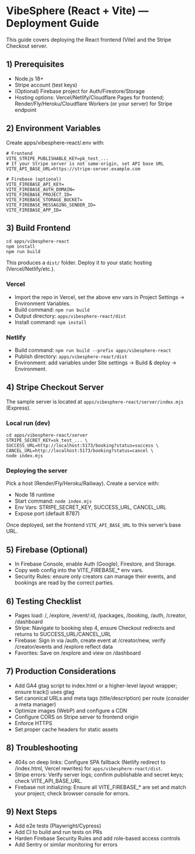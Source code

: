 # VibeSphere (React + Vite) — Deployment Guide

This guide covers deploying the React frontend (Vite) and the Stripe Checkout server.

## 1) Prerequisites
- Node.js 18+
- Stripe account (test keys)
- (Optional) Firebase project for Auth/Firestore/Storage
- Hosting options: Vercel/Netlify/Cloudflare Pages for frontend; Render/Fly/Heroku/Cloudflare Workers (or your server) for Stripe endpoint

## 2) Environment Variables
Create apps/vibesphere-react/.env with:
```
# Frontend
VITE_STRIPE_PUBLISHABLE_KEY=pk_test_...
# If your Stripe server is not same-origin, set API base URL
VITE_API_BASE_URL=https://stripe-server.example.com

# Firebase (optional)
VITE_FIREBASE_API_KEY=
VITE_FIREBASE_AUTH_DOMAIN=
VITE_FIREBASE_PROJECT_ID=
VITE_FIREBASE_STORAGE_BUCKET=
VITE_FIREBASE_MESSAGING_SENDER_ID=
VITE_FIREBASE_APP_ID=
```

## 3) Build Frontend
```
cd apps/vibesphere-react
npm install
npm run build
```
This produces a `dist/` folder. Deploy it to your static hosting (Vercel/Netlify/etc.).

### Vercel
- Import the repo in Vercel, set the above env vars in Project Settings → Environment Variables.
- Build command: `npm run build`
- Output directory: `apps/vibesphere-react/dist`
- Install command: `npm install`

### Netlify
- Build command: `npm run build --prefix apps/vibesphere-react`
- Publish directory: `apps/vibesphere-react/dist`
- Environment: add variables under Site settings → Build & deploy → Environment.

## 4) Stripe Checkout Server
The sample server is located at `apps/vibesphere-react/server/index.mjs` (Express).

### Local run (dev)
```
cd apps/vibesphere-react/server
STRIPE_SECRET_KEY=sk_test_... \
SUCCESS_URL=http://localhost:5173/booking?status=success \
CANCEL_URL=http://localhost:5173/booking?status=cancel \
node index.mjs
```

### Deploying the server
Pick a host (Render/Fly/Heroku/Railway). Create a service with:
- Node 18 runtime
- Start command: `node index.mjs`
- Env Vars: STRIPE_SECRET_KEY, SUCCESS_URL, CANCEL_URL
- Expose port (default 8787)

Once deployed, set the frontend `VITE_API_BASE_URL` to this server’s base URL.

## 5) Firebase (Optional)
- In Firebase Console, enable Auth (Google), Firestore, and Storage.
- Copy web config into the VITE_FIREBASE_* env vars.
- Security Rules: ensure only creators can manage their events, and bookings are read by the correct parties.

## 6) Testing Checklist
- Pages load: /, /explore, /event/:id, /packages, /booking, /auth, /creator, /dashboard
- Stripe: Navigate to booking step 4, ensure Checkout redirects and returns to SUCCESS_URL/CANCEL_URL
- Firebase: Sign in via /auth, create event at /creator/new, verify /creator/events and /explore reflect data
- Favorites: Save on /explore and view on /dashboard

## 7) Production Considerations
- Add GA4 gtag script to index.html or a higher-level layout wrapper; ensure track() uses gtag
- Set canonical URLs and meta tags (title/description) per route (consider a meta manager)
- Optimize images (WebP) and configure a CDN
- Configure CORS on Stripe server to frontend origin
- Enforce HTTPS
- Set proper cache headers for static assets

## 8) Troubleshooting
- 404s on deep links: Configure SPA fallback (Netlify redirect to /index.html, Vercel rewrites) for `apps/vibesphere-react/dist`.
- Stripe errors: Verify server logs; confirm publishable and secret keys; check VITE_API_BASE_URL.
- Firebase not initializing: Ensure all VITE_FIREBASE_* are set and match your project; check browser console for errors.

## 9) Next Steps
- Add e2e tests (Playwright/Cypress)
- Add CI to build and run tests on PRs
- Harden Firebase Security Rules and add role-based access controls
- Add Sentry or similar monitoring for errors

